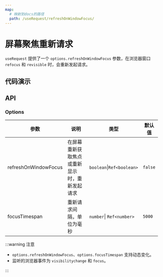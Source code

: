 ```yaml
---
map:
  # 映射到docs的路径
  path: /useRequest/refreshOnWindowFocus/
---
```


# 屏幕聚焦重新请求

`useRequest` 提供了一个 `options.refreshOnWindowFocus` 参数，在浏览器窗口 `refocus` 和 `revisible` 时，会重新发起请求。

## 代码演示

<demo src="./demo/demo.vue"
  language="vue"
  title=""
  desc="你可以点击浏览器外部，再点击当前页面来体验效果（或者隐藏当前页面，重新展示），如果和上一次请求间隔大于 5000ms，则会重新请求一次。"> </demo>

## API

### Options

| 参数 | 说明 | 类型 | 默认值 |
| --- | --- | --- | --- |
| refreshOnWindowFocus | 在屏幕重新获取焦点或重新显示时，重新发起请求 | `boolean`\|`Ref<boolean>` | `false` |
| focusTimespan | 重新请求间隔，单位为毫秒 | `number`\| `Ref<number>` | `5000` |

:::warning 注意

- `options.refreshOnWindowFocus`、`options.focusTimespan` 支持动态变化。
- 监听的浏览器事件为 `visibilitychange` 和 `focus`。

:::
